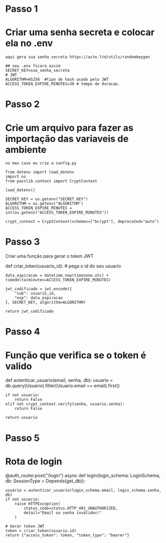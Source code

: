 # Passo 1 
#    Criar uma senha secreta e colocar ela no .env   

    aqui gera sua senha secreta https://acte.ltd/utils/randomkeygen

    ## seu .env ficara assim
    SECRET_KEY=sua_senha_secreta
    # JWT 
    ALGORITHM=HS256  #tipo de hash usado pelo JWT
    ACCESS_TOKEN_EXPIRE_MINUTES=30 # tempo de duracao.

# Passo 2
# Crie um arquivo para fazer as importação das variaveis de ambiente

    no meu caso eu crie a config.py

    from dotenv import load_dotenv
    import os
    from passlib.context import CryptContext

    load_dotenv()

    SECRET_KEY = os.getenv("SECRET_KEY")
    ALGORITHM = os.getenv("ALGORITHM")
    ACCESS_TOKEN_EXPIRE_MINUTES = int(os.getenv("ACCESS_TOKEN_EXPIRE_MINUTES"))

    crypt_context = CryptContext(schemes=["bcrypt"], deprecated="auto")

# Passo 3

Criar uma função para gerar o token JWT 

def criar_token(usuario_id): # pega o id do seu usuario

    data_expiracao = datetime.now(timezone.utc) + timedelta(minutes=ACCESS_TOKEN_EXPIRE_MINUTES)

    jwt_codificado = jwt.encode({
        "sub": usuario_id,
        "exp": data_expiracao
    }, SECRET_KEY, algorithm=ALGORITHM)

    return jwt_codificado


# Passo 4
# Função que verifica se o token é valido
def autenticar_usuario(email, senha, db):
    usuario = db.query(Usuario).filter(Usuario.email == email).first()
    
    if not usuario:
        return False
    elif not crypt_context.verify(senha, usuario.senha):
        return False
    
    return usuario


# Passo 5
# Rota de login
@auth_router.post("/login")
async def login(login_schema: LoginSchema, db: SessionType = Depends(get_db)):

    usuario = autenticar_usuario(login_schema.email, login_schema.senha, db)
    if not usuario:
        raise HTTPException(
            status_code=status.HTTP_401_UNAUTHORIZED,
            detail="Email ou senha inválidos!"
        )

    # Gerar token JWT
    token = criar_token(usuario.id)
    return {"access_token": token, "token_type": "bearer"}